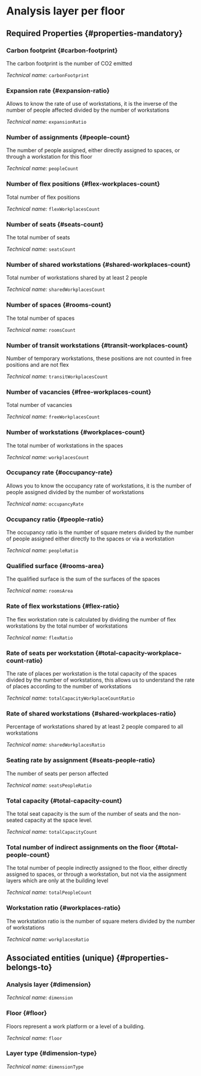 # Analysis layer per floor
<!--- THIS FILE IS GENERATED PLEASE DO NOT EDIT IT DIRECTLY --->



<OH code="dimensionFloor"/>




## Required Properties {#properties-mandatory}
    
### Carbon footprint {#carbon-footprint}

The carbon footprint is the number of CO2 emitted

*Technical name:* ```carbonFootprint```
<PH code="dimensionFloor:carbonFootprint"/>

### Expansion rate {#expansion-ratio}

Allows to know the rate of use of workstations, it is the inverse of the number of people affected divided by the number of workstations

*Technical name:* ```expansionRatio```
<PH code="dimensionFloor:expansionRatio"/>

### Number of assignments {#people-count}

The number of people assigned, either directly assigned to spaces, or through a workstation for this floor

*Technical name:* ```peopleCount```
<PH code="dimensionFloor:peopleCount"/>

### Number of flex positions {#flex-workplaces-count}

Total number of flex positions

*Technical name:* ```flexWorkplacesCount```
<PH code="dimensionFloor:flexWorkplacesCount"/>

### Number of seats {#seats-count}

The total number of seats

*Technical name:* ```seatsCount```
<PH code="dimensionFloor:seatsCount"/>

### Number of shared workstations {#shared-workplaces-count}

Total number of workstations shared by at least 2 people

*Technical name:* ```sharedWorkplacesCount```
<PH code="dimensionFloor:sharedWorkplacesCount"/>

### Number of spaces {#rooms-count}

The total number of spaces

*Technical name:* ```roomsCount```
<PH code="dimensionFloor:roomsCount"/>

### Number of transit workstations {#transit-workplaces-count}

Number of temporary workstations, these positions are not counted in free positions and are not flex

*Technical name:* ```transitWorkplacesCount```
<PH code="dimensionFloor:transitWorkplacesCount"/>

### Number of vacancies {#free-workplaces-count}

Total number of vacancies

*Technical name:* ```freeWorkplacesCount```
<PH code="dimensionFloor:freeWorkplacesCount"/>

### Number of workstations {#workplaces-count}

The total number of workstations in the spaces

*Technical name:* ```workplacesCount```
<PH code="dimensionFloor:workplacesCount"/>

### Occupancy rate {#occupancy-rate}

Allows you to know the occupancy rate of workstations, it is the number of people assigned divided by the number of workstations

*Technical name:* ```occupancyRate```
<PH code="dimensionFloor:occupancyRate"/>

### Occupancy ratio {#people-ratio}

The occupancy ratio is the number of square meters divided by the number of people assigned either directly to the spaces or via a workstation

*Technical name:* ```peopleRatio```
<PH code="dimensionFloor:peopleRatio"/>

### Qualified surface {#rooms-area}

The qualified surface is the sum of the surfaces of the spaces

*Technical name:* ```roomsArea```
<PH code="dimensionFloor:roomsArea"/>

### Rate of flex workstations {#flex-ratio}

The flex workstation rate is calculated by dividing the number of flex workstations by the total number of workstations

*Technical name:* ```flexRatio```
<PH code="dimensionFloor:flexRatio"/>

### Rate of seats per workstation {#total-capacity-workplace-count-ratio}

The rate of places per workstation is the total capacity of the spaces divided by the number of workstations, this allows us to understand the rate of places according to the number of workstations

*Technical name:* ```totalCapacityWorkplaceCountRatio```
<PH code="dimensionFloor:totalCapacityWorkplaceCountRatio"/>

### Rate of shared workstations {#shared-workplaces-ratio}

Percentage of workstations shared by at least 2 people compared to all workstations

*Technical name:* ```sharedWorkplacesRatio```
<PH code="dimensionFloor:sharedWorkplacesRatio"/>

### Seating rate by assignment {#seats-people-ratio}

The number of seats per person affected

*Technical name:* ```seatsPeopleRatio```
<PH code="dimensionFloor:seatsPeopleRatio"/>

### Total capacity {#total-capacity-count}

The total seat capacity is the sum of the number of seats and the non-seated capacity at the space level.

*Technical name:* ```totalCapacityCount```
<PH code="dimensionFloor:totalCapacityCount"/>

### Total number of indirect assignments on the floor {#total-people-count}

The total number of people indirectly assigned to the floor, either directly assigned to spaces, or through a workstation, but not via the assignment layers which are only at the building level

*Technical name:* ```totalPeopleCount```
<PH code="dimensionFloor:totalPeopleCount"/>

### Workstation ratio {#workplaces-ratio}

The workstation ratio is the number of square meters divided by the number of workstations

*Technical name:* ```workplacesRatio```
<PH code="dimensionFloor:workplacesRatio"/>

    



## Associated entities (unique) {#properties-belongs-to}

### Analysis layer {#dimension}



*Technical name:* ```dimension```
<PH code="dimensionFloor:dimension"/>

### Floor {#floor}

Floors represent a work platform or a level of a building.

*Technical name:* ```floor```
<PH code="dimensionFloor:floor"/>

### Layer type {#dimension-type}



*Technical name:* ```dimensionType```
<PH code="dimensionFloor:dimensionType"/>





